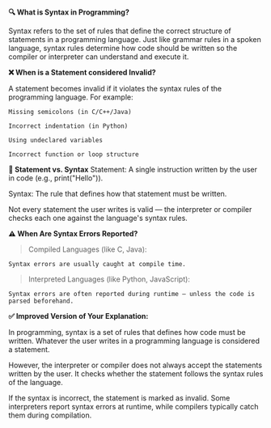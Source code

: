 **🔍 What is Syntax in Programming?**

Syntax refers to the set of rules that define the correct structure of statements in a programming language. Just like grammar rules in a spoken language, syntax rules determine how code should be written so the compiler or interpreter can understand and execute it.


**❌ When is a Statement considered Invalid?**

A statement becomes invalid if it violates the syntax rules of the programming language. For example:

    Missing semicolons (in C/C++/Java)
    
    Incorrect indentation (in Python)
    
    Using undeclared variables
    
    Incorrect function or loop structure
    

**💬 Statement vs. Syntax**
Statement: A single instruction written by the user in code (e.g., print("Hello")).

Syntax: The rule that defines how that statement must be written.

Not every statement the user writes is valid — the interpreter or compiler checks each one against the language's syntax rules.


**⚠️  When Are Syntax Errors Reported?**

> Compiled Languages (like C, Java):

    Syntax errors are usually caught at compile time.

> Interpreted Languages (like Python, JavaScript):

    Syntax errors are often reported during runtime — unless the code is parsed beforehand.
    

**✅ Improved Version of Your Explanation:**

In programming, syntax is a set of rules that defines how code must be written. Whatever the user writes in a programming language is considered a statement.

However, the interpreter or compiler does not always accept the statements written by the user. It checks whether the statement follows the syntax rules of the language.

If the syntax is incorrect, the statement is marked as invalid. Some interpreters report syntax errors at runtime, while compilers typically catch them during compilation.
